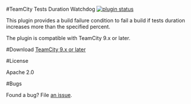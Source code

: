 #TeamCity Tests Duration Watchdog
[![plugin status]( 
http://teamcity.jetbrains.com/app/rest/builds/buildType:TeamCityPluginsByJetBrains_TestsWatchdog_Build,pinned:true/statusIcon)](https://teamcity.jetbrains.com/viewLog.html?buildTypeId=TeamCityPluginsByJetBrains_TestsWatchdog_Build&buildId=lastPinned)

This plugin provides a build failure condition to fail a build if tests duration increases more than the specified percent.

The plugin is compatible with TeamCity 9.x or later.

#Download
[TeamCity 9.x or later](https://teamcity.jetbrains.com/viewLog.html?buildTypeId=TeamCityPluginsByJetBrains_TestsWatchdog_Build&buildId=lastPinned&tab=artifacts)

#License

Apache 2.0

#Bugs

Found a bug? File [an issue](https://youtrack.jetbrains.com/newIssue?project=TW&clearDraft=true&c=Subsystem+plugins%3A+other).

